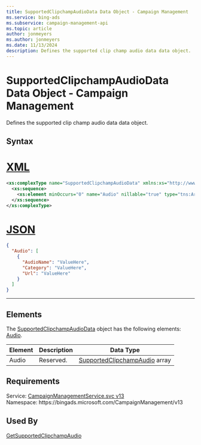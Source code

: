 ```yaml
---
title: SupportedClipchampAudioData Data Object - Campaign Management
ms.service: bing-ads
ms.subservice: campaign-management-api
ms.topic: article
author: jonmeyers
ms.author: jonmeyers
ms.date: 11/13/2024
description: Defines the supported clip champ audio data data object.
---
```

# SupportedClipchampAudioData Data Object - Campaign Management
Defines the supported clip champ audio data data object.

## Syntax

# [XML](#tab/xml)

```xml
<xs:complexType name="SupportedClipchampAudioData" xmlns:xs="http://www.w3.org/2001/XMLSchema">
  <xs:sequence>
    <xs:element minOccurs="0" name="Audio" nillable="true" type="tns:ArrayOfSupportedClipchampAudio" />
  </xs:sequence>
</xs:complexType>
```

# [JSON](#tab/json)

```json
{
  "Audio": [
    {
      "AudioName": "ValueHere",
      "Category": "ValueHere",
      "Url": "ValueHere"
    }
  ]
}
```

-----

## <a name="elements"></a>Elements

The [SupportedClipchampAudioData](supportedclipchampaudiodata.md) object has the following elements: [Audio](#audio).

|Element|Description|Data Type|
|-----------|---------------|-------------|
|<a name="audio"></a>Audio|Reserved.|[SupportedClipchampAudio](supportedclipchampaudio.md) array|

## Requirements
Service: [CampaignManagementService.svc v13](https://campaign.api.bingads.microsoft.com/Api/Advertiser/CampaignManagement/v13/CampaignManagementService.svc)  
Namespace: https\://bingads.microsoft.com/CampaignManagement/v13  

## Used By
[GetSupportedClipchampAudio](getsupportedclipchampaudio.md)  
